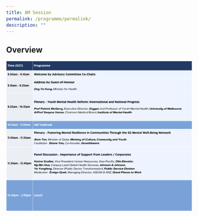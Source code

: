```yaml
---
title: AM Session
permalink: /programme/permalink/
description: ""
---
```

## Overview
![](/images/day1_am.png)